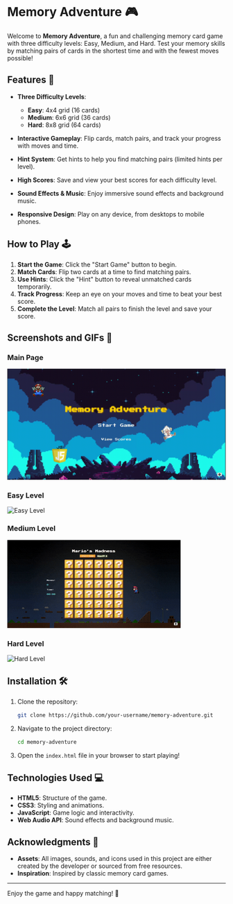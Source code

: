 # Memory Adventure 🎮

Welcome to **Memory Adventure**, a fun and challenging memory card game with three difficulty levels: Easy, Medium, and Hard. Test your memory skills by matching pairs of cards in the shortest time and with the fewest moves possible!

## Features 🌟

- **Three Difficulty Levels**: 
  - **Easy**: 4x4 grid (16 cards)
  - **Medium**: 6x6 grid (36 cards)
  - **Hard**: 8x8 grid (64 cards)
  
- **Interactive Gameplay**: Flip cards, match pairs, and track your progress with moves and time.
- **Hint System**: Get hints to help you find matching pairs (limited hints per level).
- **High Scores**: Save and view your best scores for each difficulty level.
- **Sound Effects & Music**: Enjoy immersive sound effects and background music.
- **Responsive Design**: Play on any device, from desktops to mobile phones.

## How to Play 🕹️

1. **Start the Game**: Click the "Start Game" button to begin.
2. **Match Cards**: Flip two cards at a time to find matching pairs.
3. **Use Hints**: Click the "Hint" button to reveal unmatched cards temporarily.
4. **Track Progress**: Keep an eye on your moves and time to beat your best score.
5. **Complete the Level**: Match all pairs to finish the level and save your score.

## Screenshots and GIFs 📸

### Main Page
![Main Page](Documentation/start.gif)

### Easy Level
![Easy Level](Documentation/easy.gif)

### Medium Level
![Medium Level](Documentation/medium.gif)

### Hard Level
![Hard Level](Documentation/hard.gif)

## Installation 🛠️

1. Clone the repository:
   ```bash
   git clone https://github.com/your-username/memory-adventure.git
   ```
2. Navigate to the project directory:
   ```bash
   cd memory-adventure
   ```
3. Open the `index.html` file in your browser to start playing!

## Technologies Used 💻

- **HTML5**: Structure of the game.
- **CSS3**: Styling and animations.
- **JavaScript**: Game logic and interactivity.
- **Web Audio API**: Sound effects and background music.

## Acknowledgments 🙏

- **Assets**: All images, sounds, and icons used in this project are either created by the developer or sourced from free resources.
- **Inspiration**: Inspired by classic memory card games.

---

Enjoy the game and happy matching! 🎉
